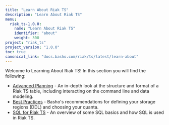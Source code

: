 ```yaml
---
title: "Learn About Riak TS"
description: "Learn About Riak TS"
menu:
  riak_ts-1.0.0:
    name: "Learn About Riak TS"
    identifier: "about"
    weight: 300
project: "riak_ts"
project_version: "1.0.0"
toc: true
canonical_link: "docs.basho.com/riak/ts/latest/learn-about"
---
```



[advancedplanning]: http://docs.basho.com/riakts/1.0.0/learn-about/advancedplanning
[bestpractices]: http://docs.basho.com/riakts/1.0.0/learn-about/bestpractices
[sqlriakts]: http://docs.basho.com/riakts/1.0.0/learn-about/sqlriakts


Welcome to Learning About Riak TS! In this section you will find the following:

* [Advanced Planning][advancedplanning] - An in-depth look at the structure and format of a Riak TS table, including interacting on the command line and data modeling.
* [Best Practices][bestpractices] - Basho's recommendations for defining your storage regions (DDL) and choosing your quanta.
* [SQL for Riak TS][sqlriakts] - An overview of some SQL basics and how SQL is used in Riak TS.
